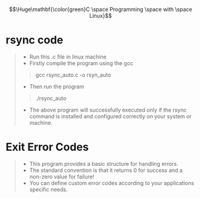 $$\Huge\mathbf{\color{green}C \space Programming \space with \space Linux}$$
# rsync code
> * Run this .c file in linux machine
> * Firstly compile the program using the gcc
>>   gcc rsync_auto.c -o rsyn_auto
> * Then run the program
>> ./rsync_auto
>  * The above program will successfully executed only if the rsync command is installed and configured correctly on your system or machine.


>
# Exit Error Codes 
> * This program provides a basic structure for handling errors.
> * The standard convention is that it returns 0 for success and a non-zero value for failure!
> * You can define custom error codes according to your applications specific needs.
